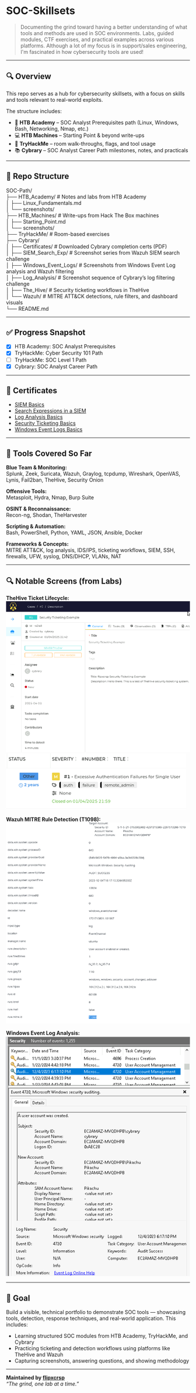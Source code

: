 # SOC-Skillsets

> Documenting the grind toward having a better understanding of what tools and methods are used in SOC environments.
> Labs, guided modules, CTF exercises, and practical examples across various platforms.
> Although a lot of my focus is in support/sales engineering, I'm fascinated in how cybersecurity tools are used!

---

## 🔍 Overview
This repo serves as a hub for cybersecurity skillsets, with a focus on skills and tools relevant to real-world exploits.

The structure includes:
- 🧠 **HTB Academy** – SOC Analyst Prerequisites path (Linux, Windows, Bash, Networking, Nmap, etc.)
- 💻 **HTB Machines** – Starting Point & beyond write-ups
- 🧩 **TryHackMe** – room walk-throughs, flags, and tool usage
- 📚 **Cybrary** – SOC Analyst Career Path milestones, notes, and practicals

---

## 📂 Repo Structure

SOC-Path/  
├── HTB_Academy/              # Notes and labs from HTB Academy  
│   ├── Linux_Fundamentals.md  
│   └── screenshots/  
├── HTB_Machines/             # Write-ups from Hack The Box machines  
│   ├── Starting_Point.md  
│   └── screenshots/  
├── TryHackMe/                # Room-based exercises  
├── Cybrary/  
│   ├── Certificates/             # Downloaded Cybrary completion certs (PDF)  
│   ├── SIEM_Search_Exp/          # Screenshot series from Wazuh SIEM search challenge  
│   ├── Windows_Event_Logs/       # Screenshots from Windows Event Log analysis and Wazuh filtering  
│   ├── Log_Analysis/             # Screenshot sequence of Cybrary’s log filtering challenge  
│   ├── The_Hive/                 # Security ticketing workflows in TheHive  
│   └── Wazuh/                    # MITRE ATT&CK detections, rule filters, and dashboard visuals  
└── README.md  

---

## ✅ Progress Snapshot
- [x] HTB Academy: SOC Analyst Prerequisites  
- [x] TryHackMe: Cyber Security 101 Path  
- [ ] TryHackMe: SOC Level 1 Path  
- [x] Cybrary: SOC Analyst Career Path  

---

## 📜 Certificates

- [SIEM Basics](Cybrary/Certificates/cybrary-cert-siem-basics.pdf)  
- [Search Expressions in a SIEM](Cybrary/Certificates/cybrary-cert-search-expressions-in-a-siem.pdf)  
- [Log Analysis Basics](Cybrary/Certificates/cybrary-cert-log-analysis-basics.pdf)  
- [Security Ticketing Basics](Cybrary/Certificates/cybrary-cert-security-ticketing-basics.pdf)  
- [Windows Event Logs Basics](Cybrary/Certificates/cybrary-cert-windows-event-logs-basics.pdf)  

---

## 🧰 Tools Covered So Far

**Blue Team & Monitoring:**  
Splunk, Zeek, Suricata, Wazuh, Graylog, tcpdump, Wireshark, OpenVAS, Lynis, Fail2ban, TheHive, Security Onion

**Offensive Tools:**  
Metasploit, Hydra, Nmap, Burp Suite

**OSINT & Reconnaissance:**  
Recon-ng, Shodan, TheHarvester

**Scripting & Automation:**  
Bash, PowerShell, Python, YAML, JSON, Ansible, Docker

**Frameworks & Concepts:**  
MITRE ATT&CK, log analysis, IDS/IPS, ticketing workflows, SIEM, SSH, firewalls, UFW, syslog, DNS/DHCP, VLANs, NAT

---

## 🔍 Notable Screens (from Labs)

**TheHive Ticket Lifecycle:**  
![Ticket Created](Cybrary/TheHive/thehive_ticket_created_details.png)  
![Ticket Closed](Cybrary/TheHive/thehive_ticket_closed_summary.png)

**Wazuh MITRE Rule Detection (T1098):**  
![MITRE Detection](Cybrary/Wazuh/wazuh_mitre_t1098_pikachu_details.png)

**Windows Event Log Analysis:**  
![Pikachu Account Created](Cybrary/Windows_Event_Logs/event_log_4720_pikachu_generalview.png)

---

## 🧠 Goal
Build a visible, technical portfolio to demonstrate SOC tools — showcasing tools, detection, response techniques, and real-world application. This includes:  
- Learning structured SOC modules from HTB Academy, TryHackMe, and Cybrary  
- Practicing ticketing and detection workflows using platforms like TheHive and Wazuh  
- Capturing screenshots, answering questions, and showing methodology  

---

**Maintained by [flipxcrsp](https://github.com/flipxcrsp)**  
*“The grind, one lab at a time.”*
